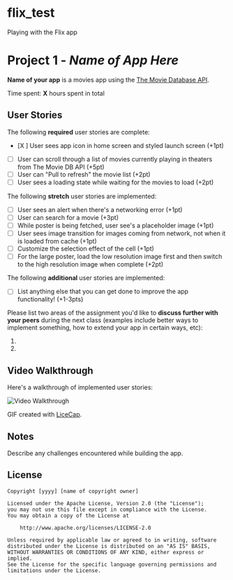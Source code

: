 # flix_test
Playing with the Flix app

# Project 1 - *Name of App Here*

**Name of your app** is a movies app using the [The Movie Database API](http://docs.themoviedb.apiary.io/#).

Time spent: **X** hours spent in total

## User Stories

The following **required** user stories are complete:

- [X ] User sees app icon in home screen and styled launch screen (+1pt)
- [ ] User can scroll through a list of movies currently playing in theaters from The Movie DB API (+5pt)
- [ ] User can "Pull to refresh" the movie list (+2pt)
- [ ] User sees a loading state while waiting for the movies to load (+2pt)

The following **stretch** user stories are implemented:

- [ ] User sees an alert when there's a networking error (+1pt)
- [ ] User can search for a movie (+3pt)
- [ ] While poster is being fetched, user see's a placeholder image (+1pt)
- [ ] User sees image transition for images coming from network, not when it is loaded from cache (+1pt)
- [ ] Customize the selection effect of the cell (+1pt)
- [ ] For the large poster, load the low resolution image first and then switch to the high resolution image when complete (+2pt)

The following **additional** user stories are implemented:

- [ ] List anything else that you can get done to improve the app functionality! (+1-3pts)

Please list two areas of the assignment you'd like to **discuss further with your peers** during the next class (examples include better ways to implement something, how to extend your app in certain ways, etc):

1.
2.

## Video Walkthrough

Here's a walkthrough of implemented user stories:

<img src='http://i.imgur.com/link/to/your/gif/file.gif' title='Video Walkthrough' width='' alt='Video Walkthrough' />

GIF created with [LiceCap](http://www.cockos.com/licecap/).

## Notes

Describe any challenges encountered while building the app.

## License

    Copyright [yyyy] [name of copyright owner]

    Licensed under the Apache License, Version 2.0 (the "License");
    you may not use this file except in compliance with the License.
    You may obtain a copy of the License at

        http://www.apache.org/licenses/LICENSE-2.0

    Unless required by applicable law or agreed to in writing, software
    distributed under the License is distributed on an "AS IS" BASIS,
    WITHOUT WARRANTIES OR CONDITIONS OF ANY KIND, either express or implied.
    See the License for the specific language governing permissions and
    limitations under the License.
